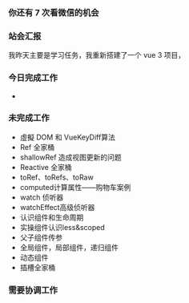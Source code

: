### 你还有 7 次看微信的机会

### 站会汇报

我昨天主要是学习任务，我重新搭建了一个 vue 3 项目，

### 今日完成工作

- 

### 未完成工作

- 虛擬 DOM 和 VueKeyDiff算法
- Ref 全家桶
- shallowRef 造成视图更新的问题
- Reactive 全家桶
- toRef、toRefs、toRaw
- computed计算属性——购物车案例
- watch 侦听器
- watchEffect高级侦听器
- 认识组件和生命周期
- 实操组件认识less&scoped
- 父子组件传参
- 全局组件，局部组件，递归组件
- 动态组件
- 插槽全家桶

### 需要协调工作